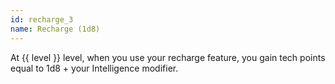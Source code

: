 ```yaml
---
id: recharge_3
name: Recharge (1d8)
---
```

At {{ level }} level, when you use your recharge feature, you gain tech points equal to 1d8 + your Intelligence modifier.
